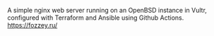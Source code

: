 A simple nginx web server running on an OpenBSD instance in Vultr, configured with Terraform and Ansible using Github Actions.
https://fozzey.ru/
